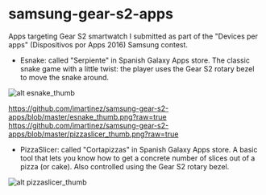 # samsung-gear-s2-apps
Apps targeting Gear S2 smartwatch I submitted as part of the "Devices per apps" (Dispositivos por Apps 2016) Samsung contest.

* Esnake: called "Serpiente" in Spanish Galaxy Apps store. The classic snake game with a little twist: the player uses the Gear S2 rotary bezel to move the snake around.

![alt esnake_thumb](https://github.com/imartinez/samsung-gear-s2-apps/blob/master/esnake_thumb.png?raw=true)

https://github.com/imartinez/samsung-gear-s2-apps/blob/master/esnake_thumb.png?raw=true
https://github.com/imartinez/samsung-gear-s2-apps/blob/master/pizzaslicer_thumb.png?raw=true

* PizzaSlicer: called "Cortapizzas" in Spanish Galaxy Apps store. A basic tool that lets you know how to get a concrete number of slices out of a pizza (or cake). Also controlled using the Gear S2 rotary bezel.

![alt pizzaslicer_thumb](https://github.com/imartinez/samsung-gear-s2-apps/blob/master/pizzaslicer_thumb.png?raw=true)
